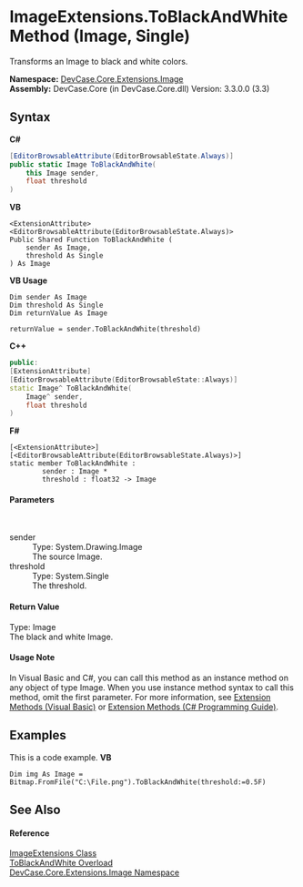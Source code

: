 # ImageExtensions.ToBlackAndWhite Method (Image, Single)
 

Transforms an Image to black and white colors.

**Namespace:**&nbsp;<a href="N_DevCase_Core_Extensions_Image">DevCase.Core.Extensions.Image</a><br />**Assembly:**&nbsp;DevCase.Core (in DevCase.Core.dll) Version: 3.3.0.0 (3.3)

## Syntax

**C#**<br />
``` C#
[EditorBrowsableAttribute(EditorBrowsableState.Always)]
public static Image ToBlackAndWhite(
	this Image sender,
	float threshold
)
```

**VB**<br />
``` VB
<ExtensionAttribute>
<EditorBrowsableAttribute(EditorBrowsableState.Always)>
Public Shared Function ToBlackAndWhite ( 
	sender As Image,
	threshold As Single
) As Image
```

**VB Usage**<br />
``` VB Usage
Dim sender As Image
Dim threshold As Single
Dim returnValue As Image

returnValue = sender.ToBlackAndWhite(threshold)
```

**C++**<br />
``` C++
public:
[ExtensionAttribute]
[EditorBrowsableAttribute(EditorBrowsableState::Always)]
static Image^ ToBlackAndWhite(
	Image^ sender, 
	float threshold
)
```

**F#**<br />
``` F#
[<ExtensionAttribute>]
[<EditorBrowsableAttribute(EditorBrowsableState.Always)>]
static member ToBlackAndWhite : 
        sender : Image * 
        threshold : float32 -> Image 

```


#### Parameters
&nbsp;<dl><dt>sender</dt><dd>Type: System.Drawing.Image<br />The source Image.</dd><dt>threshold</dt><dd>Type: System.Single<br />The threshold.</dd></dl>

#### Return Value
Type: Image<br />The black and white Image.

#### Usage Note
In Visual Basic and C#, you can call this method as an instance method on any object of type Image. When you use instance method syntax to call this method, omit the first parameter. For more information, see <a href="https://docs.microsoft.com/dotnet/visual-basic/programming-guide/language-features/procedures/extension-methods">Extension Methods (Visual Basic)</a> or <a href="https://docs.microsoft.com/dotnet/csharp/programming-guide/classes-and-structs/extension-methods">Extension Methods (C# Programming Guide)</a>.

## Examples
This is a code example. 
**VB**<br />
``` VB
Dim img As Image = Bitmap.FromFile("C:\File.png").ToBlackAndWhite(threshold:=0.5F)
```


## See Also


#### Reference
<a href="T_DevCase_Core_Extensions_Image_ImageExtensions">ImageExtensions Class</a><br /><a href="Overload_DevCase_Core_Extensions_Image_ImageExtensions_ToBlackAndWhite">ToBlackAndWhite Overload</a><br /><a href="N_DevCase_Core_Extensions_Image">DevCase.Core.Extensions.Image Namespace</a><br />